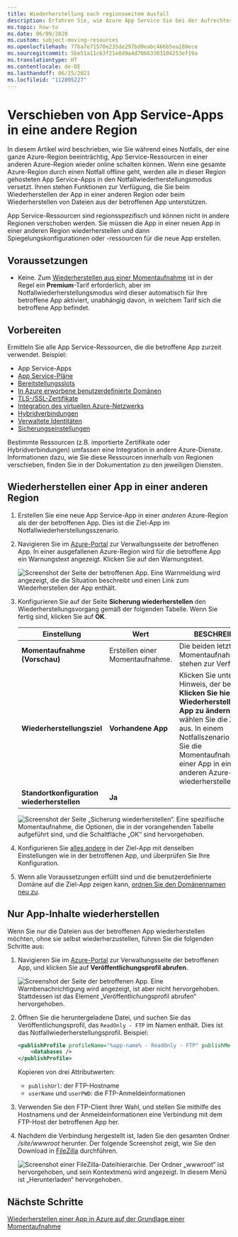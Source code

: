 ```yaml
---
title: Wiederherstellung nach regionsweitem Ausfall
description: Erfahren Sie, wie Azure App Service Sie bei der Aufrechterhaltung der Geschäftskontinuität und Notfallwiederherstellung (Business Continuity Disaster Recovery, BCDR) unterstützt. Stellen Sie Ihre App nach einem regionsweiten Ausfall in Azure wieder her.
ms.topic: how-to
ms.date: 06/09/2020
ms.custom: subject-moving-resources
ms.openlocfilehash: 77ba7e71570e235de297bd0eabc466b5ea180ece
ms.sourcegitcommit: 5be51a11c63f21e8d9a4d70663303104253ef19a
ms.translationtype: HT
ms.contentlocale: de-DE
ms.lasthandoff: 06/25/2021
ms.locfileid: "112895227"
---
```

# <a name="move-an-app-service-app-to-another-region"></a>Verschieben von App Service-Apps in eine andere Region

In diesem Artikel wird beschrieben, wie Sie während eines Notfalls, der eine ganze Azure-Region beeinträchtig, App Service-Ressourcen in einer anderen Azure-Region wieder online schalten können. Wenn eine gesamte Azure-Region durch einen Notfall offline geht, werden alle in dieser Region gehosteten App Service-Apps in den Notfallwiederherstellungsmodus versetzt. Ihnen stehen Funktionen zur Verfügung, die Sie beim Wiederherstellen der App in einer anderen Region oder beim Wiederherstellen von Dateien aus der betroffenen App unterstützen.

App Service-Ressourcen sind regionsspezifisch und können nicht in andere Regionen verschoben werden. Sie müssen die App in einer neuen App in einer anderen Region wiederherstellen und dann Spiegelungskonfigurationen oder -ressourcen für die neue App erstellen.

## <a name="prerequisites"></a>Voraussetzungen

- Keine. Zum [Wiederherstellen aus einer Momentaufnahme](app-service-web-restore-snapshots.md) ist in der Regel ein **Premium**-Tarif erforderlich, aber im Notfallwiederherstellungsmodus wird dieser automatisch für Ihre betroffene App aktiviert, unabhängig davon, in welchem Tarif sich die betroffene App befindet.

## <a name="prepare"></a>Vorbereiten

Ermitteln Sie alle App Service-Ressourcen, die die betroffene App zurzeit verwendet. Beispiel:

- App Service-Apps
- [App Service-Pläne](overview-hosting-plans.md)
- [Bereitstellungsslots](deploy-staging-slots.md)
- [In Azure erworbene benutzerdefinierte Domänen](manage-custom-dns-buy-domain.md)
- [TLS-/SSL-Zertifikate](configure-ssl-certificate.md)
- [Integration des virtuellen Azure-Netzwerks](web-sites-integrate-with-vnet.md)
- [Hybridverbindungen](app-service-hybrid-connections.md)
- [Verwaltete Identitäten](overview-managed-identity.md)
- [Sicherungseinstellungen](manage-backup.md)

Bestimmte Ressourcen (z.B. importierte Zertifikate oder Hybridverbindungen) umfassen eine Integration in andere Azure-Dienste. Informationen dazu, wie Sie diese Ressourcen innerhalb von Regionen verschieben, finden Sie in der Dokumentation zu den jeweiligen Diensten.

## <a name="restore-app-to-a-different-region"></a>Wiederherstellen einer App in einer anderen Region

1. Erstellen Sie eine neue App Service-App in einer *anderen* Azure-Region als der der betroffenen App. Dies ist die Ziel-App im Notfallwiederherstellungsszenario.

1. Navigieren Sie im [Azure-Portal](https://portal.azure.com) zur Verwaltungsseite der betroffenen App. In einer ausgefallenen Azure-Region wird für die betroffene App ein Warnungstext angezeigt. Klicken Sie auf den Warnungstext.

    ![Screenshot der Seite der betroffenen App. Eine Warnmeldung wird angezeigt, die die Situation beschreibt und einen Link zum Wiederherstellen der App enthält.](media/manage-disaster-recovery/restore-start.png)

1. Konfigurieren Sie auf der Seite **Sicherung wiederherstellen** den Wiederherstellungsvorgang gemäß der folgenden Tabelle. Wenn Sie fertig sind, klicken Sie auf **OK**.

   | Einstellung | Wert | BESCHREIBUNG |
   |-|-|-|
   | **Momentaufnahme (Vorschau)** | Erstellen einer Momentaufnahme. | Die beiden letzten Momentaufnahmen stehen zur Verfügung. |
   | **Wiederherstellungsziel** | **Vorhandene App** | Klicken Sie unten auf den Hinweis, der besagt **Klicken Sie hier, um die Wiederherstellungsziel-App zu ändern**, und wählen Sie die Ziel-App aus. In einem Notfallszenario können Sie die Momentaufnahme nur in einer App in einer anderen Azure-Region wiederherstellen. |
   | **Standortkonfiguration wiederherstellen** | **Ja** | |

    ![Screenshot der Seite „Sicherung wiederherstellen“. Eine spezifische Momentaufnahme, die Optionen, die in der vorangehenden Tabelle aufgeführt sind, und die Schaltfläche „OK“ sind hervorgehoben.](media/manage-disaster-recovery/restore-configure.png)

3. Konfigurieren Sie [alles andere](#prepare) in der Ziel-App mit denselben Einstellungen wie in der betroffenen App, und überprüfen Sie Ihre Konfiguration.

4. Wenn alle Voraussetzungen erfüllt sind und die benutzerdefinierte Domäne auf die Ziel-App zeigen kann, [ordnen Sie den Domänennamen neu zu](manage-custom-dns-migrate-domain.md#remap-the-active-dns-name).

## <a name="recover-app-content-only"></a>Nur App-Inhalte wiederherstellen

Wenn Sie nur die Dateien aus der betroffenen App wiederherstellen möchten, ohne sie selbst wiederherzustellen, führen Sie die folgenden Schritte aus:

1. Navigieren Sie im [Azure-Portal](https://portal.azure.com) zur Verwaltungsseite der betroffenen App, und klicken Sie auf **Veröffentlichungsprofil abrufen**.

    ![Screenshot der Seite der betroffenen App. Eine Warnbenachrichtigung wird angezeigt, ist aber nicht hervorgehoben. Stattdessen ist das Element „Veröffentlichungsprofil abrufen“ hervorgehoben.](media/manage-disaster-recovery/get-publish-profile.png)

1. Öffnen Sie die heruntergeladene Datei, und suchen Sie das Veröffentlichungsprofil, das `ReadOnly - FTP` im Namen enthält. Dies ist das Notfallwiederherstellungsprofil. Beispiel:

    ```xml
    <publishProfile profileName="%app-name% - ReadOnly - FTP" publishMethod="FTP" publishUrl="ftp://%ftp-site%/site/wwwroot" ftpPassiveMode="True" userName="%app-name%\$%app-name%" userPWD="" destinationAppUrl="http://%app-name%.azurewebsites.net" SQLServerDBConnectionString="" mySQLDBConnectionString="" hostingProviderForumLink="" controlPanelLink="http://windows.azure.com" webSystem="WebSites">
        <databases />
    </publishProfile>
    ```
    
    Kopieren von drei Attributwerten: 
        
    - `publishUrl`: der FTP-Hostname
    - `userName` und `userPWD`: die FTP-Anmeldeinformationen

1. Verwenden Sie den FTP-Client Ihrer Wahl, und stellen Sie mithilfe des Hostnamens und der Anmeldeinformationen eine Verbindung mit dem FTP-Host der betroffenen App her.

1. Nachdem die Verbindung hergestellt ist, laden Sie den gesamten Ordner */site/wwwroot* herunter. Der folgende Screenshot zeigt, wie Sie den Download in [FileZilla](https://filezilla-project.org/) durchführen.

    ![Screenshot einer FileZilla-Dateihierarchie. Der Ordner „wwwroot“ ist hervorgehoben, und sein Kontextmenü wird angezeigt. In diesem Menü ist „Herunterladen“ hervorgehoben.](media/manage-disaster-recovery/download-content.png)

## <a name="next-steps"></a>Nächste Schritte
[Wiederherstellen einer App in Azure auf der Grundlage einer Momentaufnahme](app-service-web-restore-snapshots.md)
